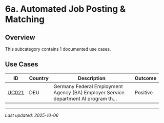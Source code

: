 # 6a. Automated Job Posting & Matching

## Overview

This subcategory contains 1 documented use cases.

## Use Cases

| ID | Country | Description | Outcome |
|----|---------|-------------|---------|
| [UC021](UC021.md) | DEU | Germany Federal Employment Agency (BA) Employer Service department AI program th... | Positive |

---
*Last updated: 2025-10-06*
